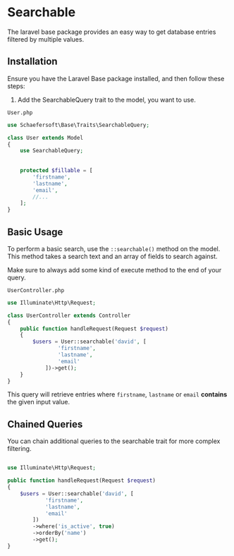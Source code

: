 # Searchable

The laravel base package provides an easy way to get database entries filtered by multiple values.

## Installation
Ensure you have the Laravel Base package installed, and then follow these steps:

1. Add the SearchableQuery trait to the model, you want to use.

`User.php`
```php
use Schaefersoft\Base\Traits\SearchableQuery;

class User extends Model
{
    use SearchableQuery;
    
    
    protected $fillable = [
        'firstname',
        'lastname',
        'email',
        //...
    ];
}

```

## Basic Usage
To perform a basic search, use the `::searchable()` method on the model. This method takes a search text and an array of fields to search against.

Make sure to always add some kind of execute method to the end of your query.

`UserController.php`
```php
use Illuminate\Http\Request;

class UserController extends Controller
{
    public function handleRequest(Request $request)
    {
        $users = User::searchable('david', [
                'firstname',
                'lastname',
                'email'
            ])->get();
    }
}
```
This query will retrieve entries where `firstname`, `lastname` or `email` **contains** the given input value.

## Chained Queries
You can chain additional queries to the searchable trait for more complex filtering.
```php

use Illuminate\Http\Request;

public function handleRequest(Request $request)
{
    $users = User::searchable('david', [
            'firstname',
            'lastname',
            'email'
        ])
        ->where('is_active', true)
        ->orderBy('name')
        ->get();
}
```
